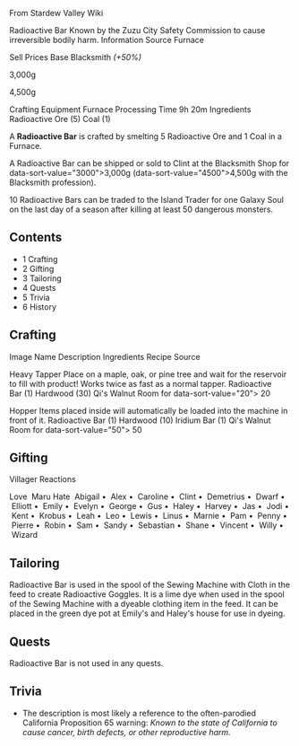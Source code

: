 From Stardew Valley Wiki

Radioactive Bar Known by the Zuzu City Safety Commission to cause irreversible bodily harm. Information Source Furnace

Sell Prices Base Blacksmith *(+50%)*

3,000g

4,500g

Crafting Equipment Furnace Processing Time 9h 20m Ingredients Radioactive Ore (5) Coal (1)

A **Radioactive Bar** is crafted by smelting 5 Radioactive Ore and 1 Coal in a Furnace.

A Radioactive Bar can be shipped or sold to Clint at the Blacksmith Shop for data-sort-value="3000"&gt;3,000g (data-sort-value="4500"&gt;4,500g with the Blacksmith profession).

10 Radioactive Bars can be traded to the Island Trader for one Galaxy Soul on the last day of a season after killing at least 50 dangerous monsters.

## Contents

- 1 Crafting
- 2 Gifting
- 3 Tailoring
- 4 Quests
- 5 Trivia
- 6 History

## Crafting

Image Name Description Ingredients Recipe Source

Heavy Tapper Place on a maple, oak, or pine tree and wait for the reservoir to fill with product! Works twice as fast as a normal tapper. Radioactive Bar (1) Hardwood (30) Qi's Walnut Room for data-sort-value="20"&gt; 20

Hopper Items placed inside will automatically be loaded into the machine in front of it. Radioactive Bar (1) Hardwood (10) Iridium Bar (1) Qi's Walnut Room for data-sort-value="50"&gt; 50

## Gifting

Villager Reactions

Love  Maru Hate  Abigail •  Alex •  Caroline •  Clint •  Demetrius •  Dwarf •  Elliott •  Emily •  Evelyn •  George •  Gus •  Haley •  Harvey •  Jas •  Jodi •  Kent •  Krobus •  Leah •  Leo •  Lewis •  Linus •  Marnie •  Pam •  Penny •  Pierre •  Robin •  Sam •  Sandy •  Sebastian •  Shane •  Vincent •  Willy •  Wizard

## Tailoring

Radioactive Bar is used in the spool of the Sewing Machine with Cloth in the feed to create Radioactive Goggles. It is a lime dye when used in the spool of the Sewing Machine with a dyeable clothing item in the feed. It can be placed in the green dye pot at Emily's and Haley's house for use in dyeing.

## Quests

Radioactive Bar is not used in any quests.

## Trivia

- The description is most likely a reference to the often-parodied California Proposition 65 warning: *Known to the state of California to cause cancer, birth defects, or other reproductive harm.*